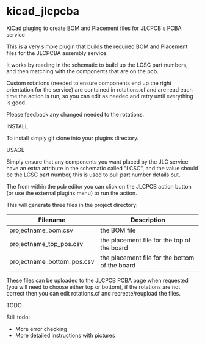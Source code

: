 # kicad_jlcpcba
KiCad pluging to create BOM and Placement files for JLCPCB's PCBA service

This is a very simple plugin that builds the required BOM and Placement files for the JLCPCBA assembly service.

It works by reading in the schematic to build up the LCSC part numbers, and then matching with the components that are on the pcb.

Custom rotations (needed to ensure components end up the right orientation for the service) are contained in rotations.cf and are read each time the action is run, so you can edit as needed and retry until everything is good.

Please feedback any changed needed to the rotations.

INSTALL

To install simply git clone into your plugins directory.

USAGE

Simply ensure that any components you want placed by the JLC service have an extra attribute in the schematic called "LCSC", and the value should be the LCSC part number, this is used to pull part number details out.

The from within the pcb editor you can click on the JLCPCB action button (or use the external plugins menu) to run the action.

This will generate three files in the project directory:

| Filename | Description |
| --- | --- |
| projectname_bom.csv | the BOM file |
| projectname_top_pos.csv | the placement file for the top of the board |
| projectname_bottom_pos.csv | the placement file for the bottom of the board |

These files can be uploaded to the JLCPCB PCBA page when requested (you will need to choose either top or bottom), if the rotations are not correct then you can edit rotations.cf and recreate/reupload the files.

TODO

Still todo:

- More error checking
- More detailed instructions with pictures

